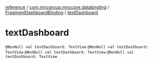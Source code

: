 [reference](../../index.md) / [com.mncgroup.mnccore.databinding](../index.md) / [FragmentDashboardBinding](index.md) / [textDashboard](./text-dashboard.md)

# textDashboard

`@NonNull val textDashboard: TextView`
`@NonNull val textDashboard: TextView`
`@NonNull val textDashboard: TextView`
`@NonNull val textDashboard: TextView`